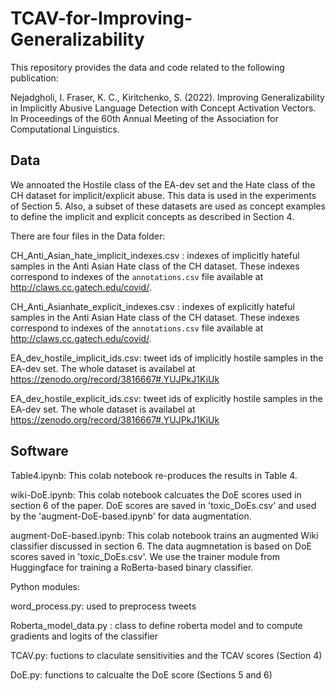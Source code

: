 # TCAV-for-Improving-Generalizability

This repository provides the data and code related to the following publication: 

Nejadgholi, I. Fraser, K. C., Kiritchenko, S. (2022). Improving Generalizability in Implicitly Abusive Language Detection with Concept Activation Vectors. In Proceedings of the 60th Annual Meeting of the Association for Computational Linguistics. 

## Data

We annoated the Hostile class of the EA-dev set and the Hate class of the CH dataset for implicit/explicit abuse. This data is used in the experiments of Section 5. Also, a subset of these datasets are used as concept examples to define the implicit and explicit concepts as described in Section 4. 

There are four files in the Data folder:

CH_Anti_Asian_hate_implicit_indexes.csv : indexes of implicitly hateful samples in the Anti Asian Hate class of the CH dataset. These indexes correspond to indexes of the `annotations.csv` file available at http://claws.cc.gatech.edu/covid/. 

CH_Anti_Asianhate_explicit_indexes.csv : indexes of explicitly hateful samples in the Anti Asian Hate class of the CH dataset. These indexes correspond to indexes of the `annotations.csv` file available at http://claws.cc.gatech.edu/covid/. 


EA_dev_hostile_implicit_ids.csv: tweet ids of implicitly hostile samples in the EA-dev set. The whole dataset is availabel at https://zenodo.org/record/3816667#.YUJPkJ1KiUk

EA_dev_hostile_explicit_ids.csv: tweet ids of explicitly hostile samples in the EA-dev set. The whole dataset is availabel at https://zenodo.org/record/3816667#.YUJPkJ1KiUk

## Software

Table4.ipynb: This colab notebook re-produces the results in Table 4. 

wiki-DoE.ipynb: This colab notebook calcuates the DoE scores used in section 6 of the paper. DoE scores are saved in 'toxic_DoEs.csv' and used by the 'augment-DoE-based.ipynb' for data augmentation. 

augment-DoE-based.ipynb: This colab notebook trains an augmented Wiki classifier discussed in section 6. The data augmnetation is based on DoE scores saved in 'toxic_DoEs.csv'. We use the trainer module from Huggingface for training a RoBerta-based binary classifier. 




Python modules:
 
word_process.py: used to preprocess tweets 

Roberta_model_data.py : class to define roberta model and to compute gradients and logits of the classifier

TCAV.py: fuctions to claculate sensitivities and the TCAV scores (Section 4) 

DoE.py: functions to calcualte the DoE score (Sections 5 and 6)
